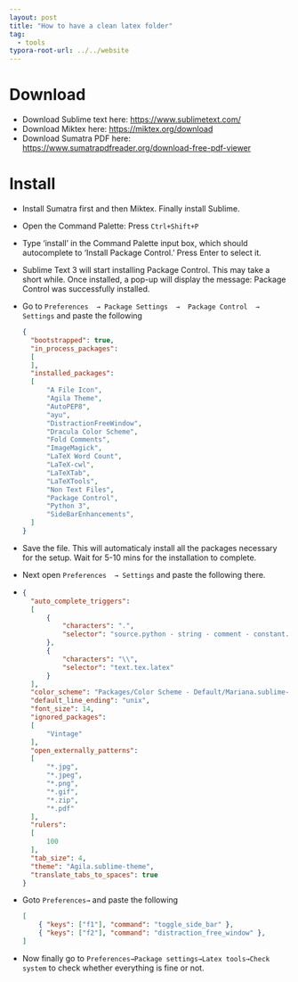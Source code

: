 ```yaml
---
layout: post
title: "How to have a clean latex folder"
tag: 
  - tools
typora-root-url: ../../website
---
```


# Download

- Download Sublime text here: https://www.sublimetext.com/
- Download Miktex here: https://miktex.org/download
- Download Sumatra PDF here: https://www.sumatrapdfreader.org/download-free-pdf-viewer

# Install

- Install Sumatra first and then Miktex. Finally install Sublime.

- Open the Command Palette: Press `Ctrl+Shift+P`

- Type ‘install’ in the Command Palette input box, which should autocomplete to ‘Install Package Control.’ Press Enter to select it.

- Sublime Text 3 will start installing Package Control. This may take a short while. Once installed, a pop-up will display the message: Package Control was successfully installed.

- Go to `Preferences  → Package Settings  →  Package Control  → Settings` and paste the following

  ```json
  {
  	"bootstrapped": true,
  	"in_process_packages":
  	[
  	],
  	"installed_packages":
  	[
  		"A File Icon",
  		"Agila Theme",
  		"AutoPEP8",
  		"ayu",
  		"DistractionFreeWindow",
  		"Dracula Color Scheme",
  		"Fold Comments",
  		"ImageMagick",
  		"LaTeX Word Count",
  		"LaTeX-cwl",
  		"LaTeXTab",
  		"LaTeXTools",
  		"Non Text Files",
  		"Package Control",
  		"Python 3",
  		"SideBarEnhancements",
  	]
  }
  ```

- Save the file. This will automaticaly install all the packages necessary for the setup.  Wait for 5-10 mins for the installation to complete.

- Next open `Preferences  → Settings`  and paste the following there.

- ```json
  {
  	"auto_complete_triggers":
  	[
  		{
  			"characters": ".",
  			"selector": "source.python - string - comment - constant.numeric"
  		},
  		{
  			"characters": "\\",
  			"selector": "text.tex.latex"
  		}
  	],
  	"color_scheme": "Packages/Color Scheme - Default/Mariana.sublime-color-scheme",
  	"default_line_ending": "unix",
  	"font_size": 14,
  	"ignored_packages":
  	[
  		"Vintage"
  	],
  	"open_externally_patterns":
  	[
  		"*.jpg",
  		"*.jpeg",
  		"*.png",
  		"*.gif",
  		"*.zip",
  		"*.pdf"
  	],
  	"rulers":
  	[
  		100
  	],
  	"tab_size": 4,
  	"theme": "Agila.sublime-theme",
  	"translate_tabs_to_spaces": true
  }
  ```

- Goto `Preferences→` and paste the following 

  ```json
  [
      { "keys": ["f1"], "command": "toggle_side_bar" },
      { "keys": ["f2"], "command": "distraction_free_window" },
  ]
  ```

- Now finally go to `Preferences→Package settings→Latex tools→Check system` to check whether everything is fine or not.

